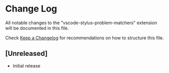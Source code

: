 # Change Log

All notable changes to the "vscode-stylus-problem-matchers" extension will be documented in this file.

Check [Keep a Changelog](http://keepachangelog.com/) for recommendations on how to structure this file.

## [Unreleased]

- Initial release